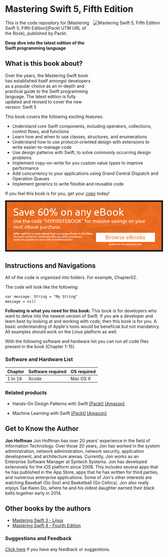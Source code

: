 # Mastering Swift 5, Fifth Edition

<a href="Packt UTM URL of the Book"><img src="Cover Image URL of the Book" alt="Mastering Swift 5, Fifth Edition" height="256px" align="right"></a>

This is the code repository for [Mastering Swift 5, Fifth Edition](Packt UTM URL of the Book), published by Packt.

**Deep dive into the latest edition of the Swift programming language**

## What is this book about?
Over the years, the Mastering Swift book has established itself amongst developers as a popular choice as an in-depth and practical guide to the Swift programming language. The latest edition is fully updated and revised to cover the new version: Swift 5

This book covers the following exciting features:
* Understand core Swift components, including operators, collections, control flows, and functions
* Learn how and when to use classes, structures, and enumerations
* Understand how to use protocol-oriented design with extensions to write easier-to-manage code
* Use design patterns with Swift, to solve commonly occurring design problems
* Implement copy-on-write for you custom value types to improve performance
* Add concurrency to your applications using Grand Central Dispatch and Operation Queues
* Implement generics to write flexible and reusable code

If you feel this book is for you, get your [copy](https://www.amazon.com/dp/1789139864) today!

<a href="https://www.packtpub.com/?utm_source=github&utm_medium=banner&utm_campaign=GitHubBanner"><img src="https://raw.githubusercontent.com/PacktPublishing/GitHub/master/GitHub.png" 
alt="https://www.packtpub.com/" border="5" /></a>


## Instructions and Navigations
All of the code is organized into folders. For example, Chapter02.

The code will look like the following:
```
var message: String = "My String"
message = nil)

```

**Following is what you need for this book:**
This book is for developers who want to delve into the newest version of Swift. If you are a developer and learn best by looking at and working with code, then this book is for you. A basic understanding of Apple's tools would be beneficial but not mandatory. All examples should work on the Linux platform as well.

With the following software and hardware list you can run all code files present in the book (Chapter 1-15).

### Software and Hardware List

| Chapter  | Software required                   | OS required             |
| -------- | ------------------------------------| ------------------------|
| 1 to  18 | Xcode                               | Mac OS X                |


### Related products
* Hands-On Design Patterns with Swift [[Packt]](https://prod.packtpub.com/in/application-development/hands-design-patterns-swift?utm_source=github&utm_medium=repository&utm_campaign=9781789135565) [[Amazon]](https://www.amazon.com/dp/1789135567)

* Machine Learning with Swift [[Packt]](https://prod.packtpub.com/in/big-data-and-business-intelligence/machine-learning-swift?utm_source=github&utm_medium=repository&utm_campaign=9781787121515) [[Amazon]](https://www.amazon.com/dp/1787121518)

## Get to Know the Author
**Jon Hoffman**
Jon Hoffman has over 20 years' experience in the field of Information Technology. Over those 20 years, Jon has worked in the system administration, network administration, network security, application development, and architecture arenas. Currently, Jon works as an Enterprise Software Manager at Syntech Systems. Jon has developed extensively for the iOS platform since 2008. This includes several apps that he has published in the App Store, apps that he has written for third parties, and numerous enterprise applications. Some of Jon's other interests are watching Baseball (Go Sox) and Basketball (Go Celtics). Jon also really enjoys Tae Kwon Do, where he and his oldest daughter earned their black belts together early in 2014.


## Other books by the authors
* [Mastering Swift 3 - Linux](https://prod.packtpub.com/in/application-development/mastering-swift-3-linux?utm_source=github&utm_medium=repository&utm_campaign=9781786461414)
* [Mastering Swift 4 - Fourth Edition](https://prod.packtpub.com/in/application-development/mastering-swift-4-fourth-edition?utm_source=github&utm_medium=repository&utm_campaign=9781788477802)

### Suggestions and Feedback
[Click here](https://docs.google.com/forms/d/e/1FAIpQLSdy7dATC6QmEL81FIUuymZ0Wy9vH1jHkvpY57OiMeKGqib_Ow/viewform) if you have any feedback or suggestions.
